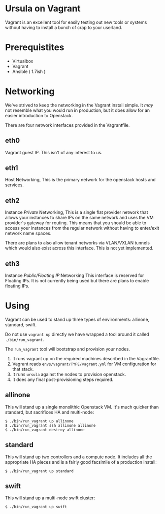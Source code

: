 Ursula on Vagrant
=================

Vagrant is an excellent tool for easily testing out new tools or systems without having to install a bunch of crap to your userland.

Prerequistites
==============

* Virtualbox
* Vagrant
* Ansible ( 1.7ish )

Networking
==========

We've strived to keep the networking in the Vagrant install simple.  It _may_ not resemble what you would run in production,  but it does allow for an easier introduction to Openstack.

There are four network interfaces provided in the Vagrantfile.

eth0
----

Vagrant guest IP.  This isn't of any interest to us.

eth1
----

Host Networking,  This is the primary network for the openstack hosts and services.

eth2
----

Instance _Private_ Networking,  This is a single flat provider network that allows your instances to share IPs on the same network and uses the VM provider's gateway for routing.   This means that you should be able to access your instances from the regular network without having to enter/exit network name spaces.

There are plans to also allow tenant networks via VLAN/VXLAN tunnels which would also exist across this interface.  This is not yet implemented.

eth3
----

Instance _Public/Floating IP_ Networking  This interface is reserved for Floating IPs.   It is not currently being used but there are plans to enable floating IPs.

Using
=====

Vagrant can be used to stand up three types of environments:  allinone, standard, swift.

Do not use `vagrant up` directly we have wrapped a tool around it called `./bin/run_vagrant`.

The `run_vagrant` tool will bootstrap and provision your nodes.

1. It runs vagrant up on the required machines described in the Vagrantfile.
2. Vagrant reads `envs/vagrant/TYPE/vagrant.yml` for VM configuration for that stack.
3. It runs `ursula` against the nodes to provision openstack.
4. It does any final post-provisioning steps required.



allinone
--------

This will stand up a single monolithic Openstack VM.  It's much quicker than standard, but sacrifices HA and multi-node:

```
$ ./bin/run_vagrant up allinone
$ ./bin/run_vagrant ssh allinone allinone
$ ./bin/run_vagrant destroy allinone
```

standard
--------

This will stand up two controllers and a compute node.  It includes all the appropriate HA pieces and is a fairly good facsimile of a production install:

```
$ ./bin/run_vagrant up standard
```

swift
-----

This will stand up a multi-node swift cluster:

```
$ ./bin/run_vagrant up swift
```
